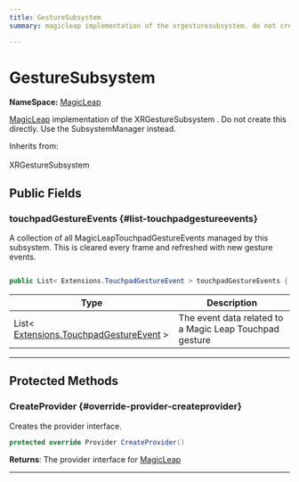```yaml
---
title: GestureSubsystem
summary: magicleap implementation of the xrgesturesubsystem. do not create this directly. use the subsystemmanager instead. 

---
```


# GestureSubsystem



**NameSpace:** 
[MagicLeap](/versioned_docs/version-03-Jan-2023/unity-api/api/UnityEngine.XR.MagicLeap/UnityEngine.XR.MagicLeap.md) 


[MagicLeap](/versioned_docs/version-03-Jan-2023/unity-api/api/UnityEngine.XR.MagicLeap/UnityEngine.XR.MagicLeap.md) implementation of the  XRGestureSubsystem . Do not create this directly. Use the  SubsystemManager  instead.   


Inherits from: <br></br>XRGestureSubsystem




## Public Fields

### touchpadGestureEvents {#list-touchpadgestureevents}

A collection of all MagicLeapTouchpadGestureEvents managed by this subsystem. This is cleared every frame and refreshed with new gesture events. 

```csharp

public List< Extensions.TouchpadGestureEvent > touchpadGestureEvents { get; set; }

```

| Type | Description  | 
|--|--|
| List&lt; [Extensions.TouchpadGestureEvent](/versioned_docs/version-03-Jan-2023/unity-api/api/UnityEngine.XR.MagicLeap/GestureSubsystem/Extensions/UnityEngine.XR.MagicLeap.GestureSubsystem.Extensions.TouchpadGestureEvent.md) &gt; | The event data related to a Magic Leap Touchpad gesture  |





-----------

## Protected Methods

### CreateProvider {#override-provider-createprovider}

Creates the provider interface. 

```csharp
protected override Provider CreateProvider()
```






**Returns**: The provider interface for [MagicLeap](/versioned_docs/version-03-Jan-2023/unity-api/api/UnityEngine.XR.MagicLeap/UnityEngine.XR.MagicLeap.md)



-----------

